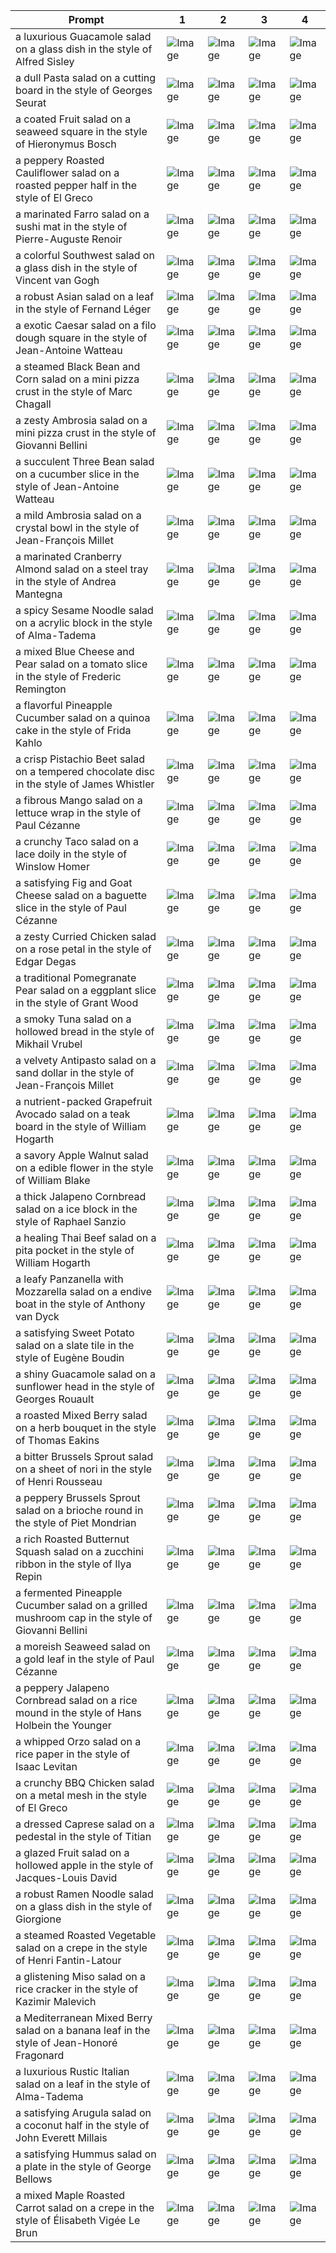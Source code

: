 | Prompt | 1 | 2 | 3 | 4 |
|-|-|-|-|-|
| a luxurious Guacamole salad on a glass dish in the style of Alfred Sisley | ![Image](https://salad-benchmark-public-assets.s3.us-east-2.amazonaws.com/sdxl/f1ccdf6b-c980-4736-930c-7916d6d3cf10-0.jpg) | ![Image](https://salad-benchmark-public-assets.s3.us-east-2.amazonaws.com/sdxl/f1ccdf6b-c980-4736-930c-7916d6d3cf10-1.jpg) | ![Image](https://salad-benchmark-public-assets.s3.us-east-2.amazonaws.com/sdxl/f1ccdf6b-c980-4736-930c-7916d6d3cf10-2.jpg) | ![Image](https://salad-benchmark-public-assets.s3.us-east-2.amazonaws.com/sdxl/f1ccdf6b-c980-4736-930c-7916d6d3cf10-3.jpg) |
| a dull Pasta salad on a cutting board in the style of Georges Seurat | ![Image](https://salad-benchmark-public-assets.s3.us-east-2.amazonaws.com/sdxl/aa7cfb12-0ede-40fc-b315-2330ae8082a6-0.jpg) | ![Image](https://salad-benchmark-public-assets.s3.us-east-2.amazonaws.com/sdxl/aa7cfb12-0ede-40fc-b315-2330ae8082a6-1.jpg) | ![Image](https://salad-benchmark-public-assets.s3.us-east-2.amazonaws.com/sdxl/aa7cfb12-0ede-40fc-b315-2330ae8082a6-2.jpg) | ![Image](https://salad-benchmark-public-assets.s3.us-east-2.amazonaws.com/sdxl/aa7cfb12-0ede-40fc-b315-2330ae8082a6-3.jpg) |
| a coated Fruit salad on a seaweed square in the style of Hieronymus Bosch | ![Image](https://salad-benchmark-public-assets.s3.us-east-2.amazonaws.com/sdxl/e3d05643-55d9-4108-8ed3-2ff58f9e2a08-0.jpg) | ![Image](https://salad-benchmark-public-assets.s3.us-east-2.amazonaws.com/sdxl/e3d05643-55d9-4108-8ed3-2ff58f9e2a08-1.jpg) | ![Image](https://salad-benchmark-public-assets.s3.us-east-2.amazonaws.com/sdxl/e3d05643-55d9-4108-8ed3-2ff58f9e2a08-2.jpg) | ![Image](https://salad-benchmark-public-assets.s3.us-east-2.amazonaws.com/sdxl/e3d05643-55d9-4108-8ed3-2ff58f9e2a08-3.jpg) |
| a peppery Roasted Cauliflower salad on a roasted pepper half in the style of El Greco | ![Image](https://salad-benchmark-public-assets.s3.us-east-2.amazonaws.com/sdxl/1573c3bd-9385-4d51-ae4d-a43b742c6409-0.jpg) | ![Image](https://salad-benchmark-public-assets.s3.us-east-2.amazonaws.com/sdxl/1573c3bd-9385-4d51-ae4d-a43b742c6409-1.jpg) | ![Image](https://salad-benchmark-public-assets.s3.us-east-2.amazonaws.com/sdxl/1573c3bd-9385-4d51-ae4d-a43b742c6409-2.jpg) | ![Image](https://salad-benchmark-public-assets.s3.us-east-2.amazonaws.com/sdxl/1573c3bd-9385-4d51-ae4d-a43b742c6409-3.jpg) |
| a marinated Farro salad on a sushi mat in the style of Pierre-Auguste Renoir | ![Image](https://salad-benchmark-public-assets.s3.us-east-2.amazonaws.com/sdxl/b2b03da3-a840-40b7-813c-9a24ff9319e3-0.jpg) | ![Image](https://salad-benchmark-public-assets.s3.us-east-2.amazonaws.com/sdxl/b2b03da3-a840-40b7-813c-9a24ff9319e3-1.jpg) | ![Image](https://salad-benchmark-public-assets.s3.us-east-2.amazonaws.com/sdxl/b2b03da3-a840-40b7-813c-9a24ff9319e3-2.jpg) | ![Image](https://salad-benchmark-public-assets.s3.us-east-2.amazonaws.com/sdxl/b2b03da3-a840-40b7-813c-9a24ff9319e3-3.jpg) |
| a colorful Southwest salad on a glass dish in the style of Vincent van Gogh | ![Image](https://salad-benchmark-public-assets.s3.us-east-2.amazonaws.com/sdxl/cf7053fe-df4c-4ca5-80b1-ac944a41bf7e-0.jpg) | ![Image](https://salad-benchmark-public-assets.s3.us-east-2.amazonaws.com/sdxl/cf7053fe-df4c-4ca5-80b1-ac944a41bf7e-1.jpg) | ![Image](https://salad-benchmark-public-assets.s3.us-east-2.amazonaws.com/sdxl/cf7053fe-df4c-4ca5-80b1-ac944a41bf7e-2.jpg) | ![Image](https://salad-benchmark-public-assets.s3.us-east-2.amazonaws.com/sdxl/cf7053fe-df4c-4ca5-80b1-ac944a41bf7e-3.jpg) |
| a robust Asian salad on a leaf in the style of Fernand Léger | ![Image](https://salad-benchmark-public-assets.s3.us-east-2.amazonaws.com/sdxl/1bbef884-a0e7-4d4e-b920-39d581b79bdc-0.jpg) | ![Image](https://salad-benchmark-public-assets.s3.us-east-2.amazonaws.com/sdxl/1bbef884-a0e7-4d4e-b920-39d581b79bdc-1.jpg) | ![Image](https://salad-benchmark-public-assets.s3.us-east-2.amazonaws.com/sdxl/1bbef884-a0e7-4d4e-b920-39d581b79bdc-2.jpg) | ![Image](https://salad-benchmark-public-assets.s3.us-east-2.amazonaws.com/sdxl/1bbef884-a0e7-4d4e-b920-39d581b79bdc-3.jpg) |
| a exotic Caesar salad on a filo dough square in the style of Jean-Antoine Watteau | ![Image](https://salad-benchmark-public-assets.s3.us-east-2.amazonaws.com/sdxl/6eaf0055-2413-45ad-ad51-510a790f28e6-0.jpg) | ![Image](https://salad-benchmark-public-assets.s3.us-east-2.amazonaws.com/sdxl/6eaf0055-2413-45ad-ad51-510a790f28e6-1.jpg) | ![Image](https://salad-benchmark-public-assets.s3.us-east-2.amazonaws.com/sdxl/6eaf0055-2413-45ad-ad51-510a790f28e6-2.jpg) | ![Image](https://salad-benchmark-public-assets.s3.us-east-2.amazonaws.com/sdxl/6eaf0055-2413-45ad-ad51-510a790f28e6-3.jpg) |
| a steamed Black Bean and Corn salad on a mini pizza crust in the style of Marc Chagall | ![Image](https://salad-benchmark-public-assets.s3.us-east-2.amazonaws.com/sdxl/a970a40e-c961-41a1-a4c6-74878e9d4678-0.jpg) | ![Image](https://salad-benchmark-public-assets.s3.us-east-2.amazonaws.com/sdxl/a970a40e-c961-41a1-a4c6-74878e9d4678-1.jpg) | ![Image](https://salad-benchmark-public-assets.s3.us-east-2.amazonaws.com/sdxl/a970a40e-c961-41a1-a4c6-74878e9d4678-2.jpg) | ![Image](https://salad-benchmark-public-assets.s3.us-east-2.amazonaws.com/sdxl/a970a40e-c961-41a1-a4c6-74878e9d4678-3.jpg) |
| a zesty Ambrosia salad on a mini pizza crust in the style of Giovanni Bellini | ![Image](https://salad-benchmark-public-assets.s3.us-east-2.amazonaws.com/sdxl/8a5e405b-0891-46f5-94fd-1a1a5446d8fc-0.jpg) | ![Image](https://salad-benchmark-public-assets.s3.us-east-2.amazonaws.com/sdxl/8a5e405b-0891-46f5-94fd-1a1a5446d8fc-1.jpg) | ![Image](https://salad-benchmark-public-assets.s3.us-east-2.amazonaws.com/sdxl/8a5e405b-0891-46f5-94fd-1a1a5446d8fc-2.jpg) | ![Image](https://salad-benchmark-public-assets.s3.us-east-2.amazonaws.com/sdxl/8a5e405b-0891-46f5-94fd-1a1a5446d8fc-3.jpg) |
| a succulent Three Bean salad on a cucumber slice in the style of Jean-Antoine Watteau | ![Image](https://salad-benchmark-public-assets.s3.us-east-2.amazonaws.com/sdxl/9774e075-633b-471d-a1bd-ddd0a1d645aa-0.jpg) | ![Image](https://salad-benchmark-public-assets.s3.us-east-2.amazonaws.com/sdxl/9774e075-633b-471d-a1bd-ddd0a1d645aa-1.jpg) | ![Image](https://salad-benchmark-public-assets.s3.us-east-2.amazonaws.com/sdxl/9774e075-633b-471d-a1bd-ddd0a1d645aa-2.jpg) | ![Image](https://salad-benchmark-public-assets.s3.us-east-2.amazonaws.com/sdxl/9774e075-633b-471d-a1bd-ddd0a1d645aa-3.jpg) |
| a mild Ambrosia salad on a crystal bowl in the style of Jean-François Millet | ![Image](https://salad-benchmark-public-assets.s3.us-east-2.amazonaws.com/sdxl/e4221a81-dee2-462b-80e9-a4e20ac66244-0.jpg) | ![Image](https://salad-benchmark-public-assets.s3.us-east-2.amazonaws.com/sdxl/e4221a81-dee2-462b-80e9-a4e20ac66244-1.jpg) | ![Image](https://salad-benchmark-public-assets.s3.us-east-2.amazonaws.com/sdxl/e4221a81-dee2-462b-80e9-a4e20ac66244-2.jpg) | ![Image](https://salad-benchmark-public-assets.s3.us-east-2.amazonaws.com/sdxl/e4221a81-dee2-462b-80e9-a4e20ac66244-3.jpg) |
| a marinated Cranberry Almond salad on a steel tray in the style of Andrea Mantegna | ![Image](https://salad-benchmark-public-assets.s3.us-east-2.amazonaws.com/sdxl/c4ae3dea-0c28-497d-b091-f31d9a059d42-0.jpg) | ![Image](https://salad-benchmark-public-assets.s3.us-east-2.amazonaws.com/sdxl/c4ae3dea-0c28-497d-b091-f31d9a059d42-1.jpg) | ![Image](https://salad-benchmark-public-assets.s3.us-east-2.amazonaws.com/sdxl/c4ae3dea-0c28-497d-b091-f31d9a059d42-2.jpg) | ![Image](https://salad-benchmark-public-assets.s3.us-east-2.amazonaws.com/sdxl/c4ae3dea-0c28-497d-b091-f31d9a059d42-3.jpg) |
| a spicy Sesame Noodle salad on a acrylic block in the style of Alma-Tadema | ![Image](https://salad-benchmark-public-assets.s3.us-east-2.amazonaws.com/sdxl/1074402c-378e-4895-bc40-44d8633f6975-0.jpg) | ![Image](https://salad-benchmark-public-assets.s3.us-east-2.amazonaws.com/sdxl/1074402c-378e-4895-bc40-44d8633f6975-1.jpg) | ![Image](https://salad-benchmark-public-assets.s3.us-east-2.amazonaws.com/sdxl/1074402c-378e-4895-bc40-44d8633f6975-2.jpg) | ![Image](https://salad-benchmark-public-assets.s3.us-east-2.amazonaws.com/sdxl/1074402c-378e-4895-bc40-44d8633f6975-3.jpg) |
| a mixed Blue Cheese and Pear salad on a tomato slice in the style of Frederic Remington | ![Image](https://salad-benchmark-public-assets.s3.us-east-2.amazonaws.com/sdxl/0462bd81-6b2e-447c-9ae4-bb6cc9cf1ea3-0.jpg) | ![Image](https://salad-benchmark-public-assets.s3.us-east-2.amazonaws.com/sdxl/0462bd81-6b2e-447c-9ae4-bb6cc9cf1ea3-1.jpg) | ![Image](https://salad-benchmark-public-assets.s3.us-east-2.amazonaws.com/sdxl/0462bd81-6b2e-447c-9ae4-bb6cc9cf1ea3-2.jpg) | ![Image](https://salad-benchmark-public-assets.s3.us-east-2.amazonaws.com/sdxl/0462bd81-6b2e-447c-9ae4-bb6cc9cf1ea3-3.jpg) |
| a flavorful Pineapple Cucumber salad on a quinoa cake in the style of Frida Kahlo | ![Image](https://salad-benchmark-public-assets.s3.us-east-2.amazonaws.com/sdxl/9b187652-256a-40e3-a667-167c14714761-0.jpg) | ![Image](https://salad-benchmark-public-assets.s3.us-east-2.amazonaws.com/sdxl/9b187652-256a-40e3-a667-167c14714761-1.jpg) | ![Image](https://salad-benchmark-public-assets.s3.us-east-2.amazonaws.com/sdxl/9b187652-256a-40e3-a667-167c14714761-2.jpg) | ![Image](https://salad-benchmark-public-assets.s3.us-east-2.amazonaws.com/sdxl/9b187652-256a-40e3-a667-167c14714761-3.jpg) |
| a crisp Pistachio Beet salad on a tempered chocolate disc in the style of James Whistler | ![Image](https://salad-benchmark-public-assets.s3.us-east-2.amazonaws.com/sdxl/9dddaa04-c957-44d6-aea2-0a25caa7c030-0.jpg) | ![Image](https://salad-benchmark-public-assets.s3.us-east-2.amazonaws.com/sdxl/9dddaa04-c957-44d6-aea2-0a25caa7c030-1.jpg) | ![Image](https://salad-benchmark-public-assets.s3.us-east-2.amazonaws.com/sdxl/9dddaa04-c957-44d6-aea2-0a25caa7c030-2.jpg) | ![Image](https://salad-benchmark-public-assets.s3.us-east-2.amazonaws.com/sdxl/9dddaa04-c957-44d6-aea2-0a25caa7c030-3.jpg) |
| a fibrous Mango salad on a lettuce wrap in the style of Paul Cézanne | ![Image](https://salad-benchmark-public-assets.s3.us-east-2.amazonaws.com/sdxl/b293f7e4-4e1b-4b61-8955-731badb4c4e2-0.jpg) | ![Image](https://salad-benchmark-public-assets.s3.us-east-2.amazonaws.com/sdxl/b293f7e4-4e1b-4b61-8955-731badb4c4e2-1.jpg) | ![Image](https://salad-benchmark-public-assets.s3.us-east-2.amazonaws.com/sdxl/b293f7e4-4e1b-4b61-8955-731badb4c4e2-2.jpg) | ![Image](https://salad-benchmark-public-assets.s3.us-east-2.amazonaws.com/sdxl/b293f7e4-4e1b-4b61-8955-731badb4c4e2-3.jpg) |
| a crunchy Taco salad on a lace doily in the style of Winslow Homer | ![Image](https://salad-benchmark-public-assets.s3.us-east-2.amazonaws.com/sdxl/e49889b1-95c8-4895-b1aa-6df502253bdd-0.jpg) | ![Image](https://salad-benchmark-public-assets.s3.us-east-2.amazonaws.com/sdxl/e49889b1-95c8-4895-b1aa-6df502253bdd-1.jpg) | ![Image](https://salad-benchmark-public-assets.s3.us-east-2.amazonaws.com/sdxl/e49889b1-95c8-4895-b1aa-6df502253bdd-2.jpg) | ![Image](https://salad-benchmark-public-assets.s3.us-east-2.amazonaws.com/sdxl/e49889b1-95c8-4895-b1aa-6df502253bdd-3.jpg) |
| a satisfying Fig and Goat Cheese salad on a baguette slice in the style of Paul Cézanne | ![Image](https://salad-benchmark-public-assets.s3.us-east-2.amazonaws.com/sdxl/d590a232-42e5-4371-a8e8-27431e841fc0-0.jpg) | ![Image](https://salad-benchmark-public-assets.s3.us-east-2.amazonaws.com/sdxl/d590a232-42e5-4371-a8e8-27431e841fc0-1.jpg) | ![Image](https://salad-benchmark-public-assets.s3.us-east-2.amazonaws.com/sdxl/d590a232-42e5-4371-a8e8-27431e841fc0-2.jpg) | ![Image](https://salad-benchmark-public-assets.s3.us-east-2.amazonaws.com/sdxl/d590a232-42e5-4371-a8e8-27431e841fc0-3.jpg) |
| a zesty Curried Chicken salad on a rose petal in the style of Edgar Degas | ![Image](https://salad-benchmark-public-assets.s3.us-east-2.amazonaws.com/sdxl/d61a7105-cd26-4381-b4b7-655a485b665b-0.jpg) | ![Image](https://salad-benchmark-public-assets.s3.us-east-2.amazonaws.com/sdxl/d61a7105-cd26-4381-b4b7-655a485b665b-1.jpg) | ![Image](https://salad-benchmark-public-assets.s3.us-east-2.amazonaws.com/sdxl/d61a7105-cd26-4381-b4b7-655a485b665b-2.jpg) | ![Image](https://salad-benchmark-public-assets.s3.us-east-2.amazonaws.com/sdxl/d61a7105-cd26-4381-b4b7-655a485b665b-3.jpg) |
| a traditional Pomegranate Pear salad on a eggplant slice in the style of Grant Wood | ![Image](https://salad-benchmark-public-assets.s3.us-east-2.amazonaws.com/sdxl/210e7d14-6a1a-4d11-98db-83de86c59abb-0.jpg) | ![Image](https://salad-benchmark-public-assets.s3.us-east-2.amazonaws.com/sdxl/210e7d14-6a1a-4d11-98db-83de86c59abb-1.jpg) | ![Image](https://salad-benchmark-public-assets.s3.us-east-2.amazonaws.com/sdxl/210e7d14-6a1a-4d11-98db-83de86c59abb-2.jpg) | ![Image](https://salad-benchmark-public-assets.s3.us-east-2.amazonaws.com/sdxl/210e7d14-6a1a-4d11-98db-83de86c59abb-3.jpg) |
| a smoky Tuna salad on a hollowed bread in the style of Mikhail Vrubel | ![Image](https://salad-benchmark-public-assets.s3.us-east-2.amazonaws.com/sdxl/708aa445-674e-4cbd-9dd9-5246fd975774-0.jpg) | ![Image](https://salad-benchmark-public-assets.s3.us-east-2.amazonaws.com/sdxl/708aa445-674e-4cbd-9dd9-5246fd975774-1.jpg) | ![Image](https://salad-benchmark-public-assets.s3.us-east-2.amazonaws.com/sdxl/708aa445-674e-4cbd-9dd9-5246fd975774-2.jpg) | ![Image](https://salad-benchmark-public-assets.s3.us-east-2.amazonaws.com/sdxl/708aa445-674e-4cbd-9dd9-5246fd975774-3.jpg) |
| a velvety Antipasto salad on a sand dollar in the style of Jean-François Millet | ![Image](https://salad-benchmark-public-assets.s3.us-east-2.amazonaws.com/sdxl/660b3972-e669-417b-bcb3-17cb6f537f41-0.jpg) | ![Image](https://salad-benchmark-public-assets.s3.us-east-2.amazonaws.com/sdxl/660b3972-e669-417b-bcb3-17cb6f537f41-1.jpg) | ![Image](https://salad-benchmark-public-assets.s3.us-east-2.amazonaws.com/sdxl/660b3972-e669-417b-bcb3-17cb6f537f41-2.jpg) | ![Image](https://salad-benchmark-public-assets.s3.us-east-2.amazonaws.com/sdxl/660b3972-e669-417b-bcb3-17cb6f537f41-3.jpg) |
| a nutrient-packed Grapefruit Avocado salad on a teak board in the style of William Hogarth | ![Image](https://salad-benchmark-public-assets.s3.us-east-2.amazonaws.com/sdxl/092811b2-9b76-4e1c-b2b3-c013dc4f0190-0.jpg) | ![Image](https://salad-benchmark-public-assets.s3.us-east-2.amazonaws.com/sdxl/092811b2-9b76-4e1c-b2b3-c013dc4f0190-1.jpg) | ![Image](https://salad-benchmark-public-assets.s3.us-east-2.amazonaws.com/sdxl/092811b2-9b76-4e1c-b2b3-c013dc4f0190-2.jpg) | ![Image](https://salad-benchmark-public-assets.s3.us-east-2.amazonaws.com/sdxl/092811b2-9b76-4e1c-b2b3-c013dc4f0190-3.jpg) |
| a savory Apple Walnut salad on a edible flower in the style of William Blake | ![Image](https://salad-benchmark-public-assets.s3.us-east-2.amazonaws.com/sdxl/0522e63a-d74c-4f3d-91aa-08e9f9c39b00-0.jpg) | ![Image](https://salad-benchmark-public-assets.s3.us-east-2.amazonaws.com/sdxl/0522e63a-d74c-4f3d-91aa-08e9f9c39b00-1.jpg) | ![Image](https://salad-benchmark-public-assets.s3.us-east-2.amazonaws.com/sdxl/0522e63a-d74c-4f3d-91aa-08e9f9c39b00-2.jpg) | ![Image](https://salad-benchmark-public-assets.s3.us-east-2.amazonaws.com/sdxl/0522e63a-d74c-4f3d-91aa-08e9f9c39b00-3.jpg) |
| a thick Jalapeno Cornbread salad on a ice block in the style of Raphael Sanzio | ![Image](https://salad-benchmark-public-assets.s3.us-east-2.amazonaws.com/sdxl/3967a8fc-b3fb-4ead-a019-d769c50cad15-0.jpg) | ![Image](https://salad-benchmark-public-assets.s3.us-east-2.amazonaws.com/sdxl/3967a8fc-b3fb-4ead-a019-d769c50cad15-1.jpg) | ![Image](https://salad-benchmark-public-assets.s3.us-east-2.amazonaws.com/sdxl/3967a8fc-b3fb-4ead-a019-d769c50cad15-2.jpg) | ![Image](https://salad-benchmark-public-assets.s3.us-east-2.amazonaws.com/sdxl/3967a8fc-b3fb-4ead-a019-d769c50cad15-3.jpg) |
| a healing Thai Beef salad on a pita pocket in the style of William Hogarth | ![Image](https://salad-benchmark-public-assets.s3.us-east-2.amazonaws.com/sdxl/ab8abd96-d074-413e-bcbe-b3a5a956b96b-0.jpg) | ![Image](https://salad-benchmark-public-assets.s3.us-east-2.amazonaws.com/sdxl/ab8abd96-d074-413e-bcbe-b3a5a956b96b-1.jpg) | ![Image](https://salad-benchmark-public-assets.s3.us-east-2.amazonaws.com/sdxl/ab8abd96-d074-413e-bcbe-b3a5a956b96b-2.jpg) | ![Image](https://salad-benchmark-public-assets.s3.us-east-2.amazonaws.com/sdxl/ab8abd96-d074-413e-bcbe-b3a5a956b96b-3.jpg) |
| a leafy Panzanella with Mozzarella salad on a endive boat in the style of Anthony van Dyck | ![Image](https://salad-benchmark-public-assets.s3.us-east-2.amazonaws.com/sdxl/606ab8df-c9ce-44ab-9ab1-87bc997ea0e5-0.jpg) | ![Image](https://salad-benchmark-public-assets.s3.us-east-2.amazonaws.com/sdxl/606ab8df-c9ce-44ab-9ab1-87bc997ea0e5-1.jpg) | ![Image](https://salad-benchmark-public-assets.s3.us-east-2.amazonaws.com/sdxl/606ab8df-c9ce-44ab-9ab1-87bc997ea0e5-2.jpg) | ![Image](https://salad-benchmark-public-assets.s3.us-east-2.amazonaws.com/sdxl/606ab8df-c9ce-44ab-9ab1-87bc997ea0e5-3.jpg) |
| a satisfying Sweet Potato salad on a slate tile in the style of Eugène Boudin | ![Image](https://salad-benchmark-public-assets.s3.us-east-2.amazonaws.com/sdxl/f7f6ad5d-ec8f-4e27-86c3-625b4866e334-0.jpg) | ![Image](https://salad-benchmark-public-assets.s3.us-east-2.amazonaws.com/sdxl/f7f6ad5d-ec8f-4e27-86c3-625b4866e334-1.jpg) | ![Image](https://salad-benchmark-public-assets.s3.us-east-2.amazonaws.com/sdxl/f7f6ad5d-ec8f-4e27-86c3-625b4866e334-2.jpg) | ![Image](https://salad-benchmark-public-assets.s3.us-east-2.amazonaws.com/sdxl/f7f6ad5d-ec8f-4e27-86c3-625b4866e334-3.jpg) |
| a shiny Guacamole salad on a sunflower head in the style of Georges Rouault | ![Image](https://salad-benchmark-public-assets.s3.us-east-2.amazonaws.com/sdxl/c2911e16-77f1-47a9-b104-9663d9a51d26-0.jpg) | ![Image](https://salad-benchmark-public-assets.s3.us-east-2.amazonaws.com/sdxl/c2911e16-77f1-47a9-b104-9663d9a51d26-1.jpg) | ![Image](https://salad-benchmark-public-assets.s3.us-east-2.amazonaws.com/sdxl/c2911e16-77f1-47a9-b104-9663d9a51d26-2.jpg) | ![Image](https://salad-benchmark-public-assets.s3.us-east-2.amazonaws.com/sdxl/c2911e16-77f1-47a9-b104-9663d9a51d26-3.jpg) |
| a roasted Mixed Berry salad on a herb bouquet in the style of Thomas Eakins | ![Image](https://salad-benchmark-public-assets.s3.us-east-2.amazonaws.com/sdxl/3b4838d7-05ff-43bf-8af3-ead3d5485588-0.jpg) | ![Image](https://salad-benchmark-public-assets.s3.us-east-2.amazonaws.com/sdxl/3b4838d7-05ff-43bf-8af3-ead3d5485588-1.jpg) | ![Image](https://salad-benchmark-public-assets.s3.us-east-2.amazonaws.com/sdxl/3b4838d7-05ff-43bf-8af3-ead3d5485588-2.jpg) | ![Image](https://salad-benchmark-public-assets.s3.us-east-2.amazonaws.com/sdxl/3b4838d7-05ff-43bf-8af3-ead3d5485588-3.jpg) |
| a bitter Brussels Sprout salad on a sheet of nori in the style of Henri Rousseau | ![Image](https://salad-benchmark-public-assets.s3.us-east-2.amazonaws.com/sdxl/10e4f8be-4a6a-44af-b479-22939c324fbc-0.jpg) | ![Image](https://salad-benchmark-public-assets.s3.us-east-2.amazonaws.com/sdxl/10e4f8be-4a6a-44af-b479-22939c324fbc-1.jpg) | ![Image](https://salad-benchmark-public-assets.s3.us-east-2.amazonaws.com/sdxl/10e4f8be-4a6a-44af-b479-22939c324fbc-2.jpg) | ![Image](https://salad-benchmark-public-assets.s3.us-east-2.amazonaws.com/sdxl/10e4f8be-4a6a-44af-b479-22939c324fbc-3.jpg) |
| a peppery Brussels Sprout salad on a brioche round in the style of Piet Mondrian | ![Image](https://salad-benchmark-public-assets.s3.us-east-2.amazonaws.com/sdxl/f2c894a8-411c-4c14-a707-5e3e21066c58-0.jpg) | ![Image](https://salad-benchmark-public-assets.s3.us-east-2.amazonaws.com/sdxl/f2c894a8-411c-4c14-a707-5e3e21066c58-1.jpg) | ![Image](https://salad-benchmark-public-assets.s3.us-east-2.amazonaws.com/sdxl/f2c894a8-411c-4c14-a707-5e3e21066c58-2.jpg) | ![Image](https://salad-benchmark-public-assets.s3.us-east-2.amazonaws.com/sdxl/f2c894a8-411c-4c14-a707-5e3e21066c58-3.jpg) |
| a rich Roasted Butternut Squash salad on a zucchini ribbon in the style of Ilya Repin | ![Image](https://salad-benchmark-public-assets.s3.us-east-2.amazonaws.com/sdxl/6812452b-bc8a-4918-aac8-bbeaebf3a3e7-0.jpg) | ![Image](https://salad-benchmark-public-assets.s3.us-east-2.amazonaws.com/sdxl/6812452b-bc8a-4918-aac8-bbeaebf3a3e7-1.jpg) | ![Image](https://salad-benchmark-public-assets.s3.us-east-2.amazonaws.com/sdxl/6812452b-bc8a-4918-aac8-bbeaebf3a3e7-2.jpg) | ![Image](https://salad-benchmark-public-assets.s3.us-east-2.amazonaws.com/sdxl/6812452b-bc8a-4918-aac8-bbeaebf3a3e7-3.jpg) |
| a fermented Pineapple Cucumber salad on a grilled mushroom cap in the style of Giovanni Bellini | ![Image](https://salad-benchmark-public-assets.s3.us-east-2.amazonaws.com/sdxl/a99e6219-445c-441e-b484-876c26c1f893-0.jpg) | ![Image](https://salad-benchmark-public-assets.s3.us-east-2.amazonaws.com/sdxl/a99e6219-445c-441e-b484-876c26c1f893-1.jpg) | ![Image](https://salad-benchmark-public-assets.s3.us-east-2.amazonaws.com/sdxl/a99e6219-445c-441e-b484-876c26c1f893-2.jpg) | ![Image](https://salad-benchmark-public-assets.s3.us-east-2.amazonaws.com/sdxl/a99e6219-445c-441e-b484-876c26c1f893-3.jpg) |
| a moreish Seaweed salad on a gold leaf in the style of Paul Cézanne | ![Image](https://salad-benchmark-public-assets.s3.us-east-2.amazonaws.com/sdxl/94c1b866-7483-4923-8b6e-ae6ed765656b-0.jpg) | ![Image](https://salad-benchmark-public-assets.s3.us-east-2.amazonaws.com/sdxl/94c1b866-7483-4923-8b6e-ae6ed765656b-1.jpg) | ![Image](https://salad-benchmark-public-assets.s3.us-east-2.amazonaws.com/sdxl/94c1b866-7483-4923-8b6e-ae6ed765656b-2.jpg) | ![Image](https://salad-benchmark-public-assets.s3.us-east-2.amazonaws.com/sdxl/94c1b866-7483-4923-8b6e-ae6ed765656b-3.jpg) |
| a peppery Jalapeno Cornbread salad on a rice mound in the style of Hans Holbein the Younger | ![Image](https://salad-benchmark-public-assets.s3.us-east-2.amazonaws.com/sdxl/811b43a0-7962-40a4-be89-5815dc6b9145-0.jpg) | ![Image](https://salad-benchmark-public-assets.s3.us-east-2.amazonaws.com/sdxl/811b43a0-7962-40a4-be89-5815dc6b9145-1.jpg) | ![Image](https://salad-benchmark-public-assets.s3.us-east-2.amazonaws.com/sdxl/811b43a0-7962-40a4-be89-5815dc6b9145-2.jpg) | ![Image](https://salad-benchmark-public-assets.s3.us-east-2.amazonaws.com/sdxl/811b43a0-7962-40a4-be89-5815dc6b9145-3.jpg) |
| a whipped Orzo salad on a rice paper in the style of Isaac Levitan | ![Image](https://salad-benchmark-public-assets.s3.us-east-2.amazonaws.com/sdxl/e7908de5-7fd5-46cb-b37e-5c309c3249f5-0.jpg) | ![Image](https://salad-benchmark-public-assets.s3.us-east-2.amazonaws.com/sdxl/e7908de5-7fd5-46cb-b37e-5c309c3249f5-1.jpg) | ![Image](https://salad-benchmark-public-assets.s3.us-east-2.amazonaws.com/sdxl/e7908de5-7fd5-46cb-b37e-5c309c3249f5-2.jpg) | ![Image](https://salad-benchmark-public-assets.s3.us-east-2.amazonaws.com/sdxl/e7908de5-7fd5-46cb-b37e-5c309c3249f5-3.jpg) |
| a crunchy BBQ Chicken salad on a metal mesh in the style of El Greco | ![Image](https://salad-benchmark-public-assets.s3.us-east-2.amazonaws.com/sdxl/0629caa6-268d-43a9-ac8d-11ea0c18b88c-0.jpg) | ![Image](https://salad-benchmark-public-assets.s3.us-east-2.amazonaws.com/sdxl/0629caa6-268d-43a9-ac8d-11ea0c18b88c-1.jpg) | ![Image](https://salad-benchmark-public-assets.s3.us-east-2.amazonaws.com/sdxl/0629caa6-268d-43a9-ac8d-11ea0c18b88c-2.jpg) | ![Image](https://salad-benchmark-public-assets.s3.us-east-2.amazonaws.com/sdxl/0629caa6-268d-43a9-ac8d-11ea0c18b88c-3.jpg) |
| a dressed Caprese salad on a pedestal in the style of Titian | ![Image](https://salad-benchmark-public-assets.s3.us-east-2.amazonaws.com/sdxl/8197bb92-81f6-4696-ae5a-e282990cf613-0.jpg) | ![Image](https://salad-benchmark-public-assets.s3.us-east-2.amazonaws.com/sdxl/8197bb92-81f6-4696-ae5a-e282990cf613-1.jpg) | ![Image](https://salad-benchmark-public-assets.s3.us-east-2.amazonaws.com/sdxl/8197bb92-81f6-4696-ae5a-e282990cf613-2.jpg) | ![Image](https://salad-benchmark-public-assets.s3.us-east-2.amazonaws.com/sdxl/8197bb92-81f6-4696-ae5a-e282990cf613-3.jpg) |
| a glazed Fruit salad on a hollowed apple in the style of Jacques-Louis David | ![Image](https://salad-benchmark-public-assets.s3.us-east-2.amazonaws.com/sdxl/94d9693a-1cf7-4286-9624-297a848aec79-0.jpg) | ![Image](https://salad-benchmark-public-assets.s3.us-east-2.amazonaws.com/sdxl/94d9693a-1cf7-4286-9624-297a848aec79-1.jpg) | ![Image](https://salad-benchmark-public-assets.s3.us-east-2.amazonaws.com/sdxl/94d9693a-1cf7-4286-9624-297a848aec79-2.jpg) | ![Image](https://salad-benchmark-public-assets.s3.us-east-2.amazonaws.com/sdxl/94d9693a-1cf7-4286-9624-297a848aec79-3.jpg) |
| a robust Ramen Noodle salad on a glass dish in the style of Giorgione | ![Image](https://salad-benchmark-public-assets.s3.us-east-2.amazonaws.com/sdxl/f764af14-b259-48f3-b1e2-23c106cbc953-0.jpg) | ![Image](https://salad-benchmark-public-assets.s3.us-east-2.amazonaws.com/sdxl/f764af14-b259-48f3-b1e2-23c106cbc953-1.jpg) | ![Image](https://salad-benchmark-public-assets.s3.us-east-2.amazonaws.com/sdxl/f764af14-b259-48f3-b1e2-23c106cbc953-2.jpg) | ![Image](https://salad-benchmark-public-assets.s3.us-east-2.amazonaws.com/sdxl/f764af14-b259-48f3-b1e2-23c106cbc953-3.jpg) |
| a steamed Roasted Vegetable salad on a crepe in the style of Henri Fantin-Latour | ![Image](https://salad-benchmark-public-assets.s3.us-east-2.amazonaws.com/sdxl/08afde97-a310-4ee4-bf4b-f16863e7b2f4-0.jpg) | ![Image](https://salad-benchmark-public-assets.s3.us-east-2.amazonaws.com/sdxl/08afde97-a310-4ee4-bf4b-f16863e7b2f4-1.jpg) | ![Image](https://salad-benchmark-public-assets.s3.us-east-2.amazonaws.com/sdxl/08afde97-a310-4ee4-bf4b-f16863e7b2f4-2.jpg) | ![Image](https://salad-benchmark-public-assets.s3.us-east-2.amazonaws.com/sdxl/08afde97-a310-4ee4-bf4b-f16863e7b2f4-3.jpg) |
| a glistening Miso salad on a rice cracker in the style of Kazimir Malevich | ![Image](https://salad-benchmark-public-assets.s3.us-east-2.amazonaws.com/sdxl/e1fa075f-b4f4-4477-bbf5-a764b017ef60-0.jpg) | ![Image](https://salad-benchmark-public-assets.s3.us-east-2.amazonaws.com/sdxl/e1fa075f-b4f4-4477-bbf5-a764b017ef60-1.jpg) | ![Image](https://salad-benchmark-public-assets.s3.us-east-2.amazonaws.com/sdxl/e1fa075f-b4f4-4477-bbf5-a764b017ef60-2.jpg) | ![Image](https://salad-benchmark-public-assets.s3.us-east-2.amazonaws.com/sdxl/e1fa075f-b4f4-4477-bbf5-a764b017ef60-3.jpg) |
| a Mediterranean Mixed Berry salad on a banana leaf in the style of Jean-Honoré Fragonard | ![Image](https://salad-benchmark-public-assets.s3.us-east-2.amazonaws.com/sdxl/cd6da88b-d3eb-4f16-aab0-a6c91a1f80ca-0.jpg) | ![Image](https://salad-benchmark-public-assets.s3.us-east-2.amazonaws.com/sdxl/cd6da88b-d3eb-4f16-aab0-a6c91a1f80ca-1.jpg) | ![Image](https://salad-benchmark-public-assets.s3.us-east-2.amazonaws.com/sdxl/cd6da88b-d3eb-4f16-aab0-a6c91a1f80ca-2.jpg) | ![Image](https://salad-benchmark-public-assets.s3.us-east-2.amazonaws.com/sdxl/cd6da88b-d3eb-4f16-aab0-a6c91a1f80ca-3.jpg) |
| a luxurious Rustic Italian salad on a leaf in the style of Alma-Tadema | ![Image](https://salad-benchmark-public-assets.s3.us-east-2.amazonaws.com/sdxl/9a56583f-9fec-4b43-a44e-005212c85e5d-0.jpg) | ![Image](https://salad-benchmark-public-assets.s3.us-east-2.amazonaws.com/sdxl/9a56583f-9fec-4b43-a44e-005212c85e5d-1.jpg) | ![Image](https://salad-benchmark-public-assets.s3.us-east-2.amazonaws.com/sdxl/9a56583f-9fec-4b43-a44e-005212c85e5d-2.jpg) | ![Image](https://salad-benchmark-public-assets.s3.us-east-2.amazonaws.com/sdxl/9a56583f-9fec-4b43-a44e-005212c85e5d-3.jpg) |
| a satisfying Arugula salad on a coconut half in the style of John Everett Millais | ![Image](https://salad-benchmark-public-assets.s3.us-east-2.amazonaws.com/sdxl/f1596e3e-a723-470f-9d9a-6833360e5f79-0.jpg) | ![Image](https://salad-benchmark-public-assets.s3.us-east-2.amazonaws.com/sdxl/f1596e3e-a723-470f-9d9a-6833360e5f79-1.jpg) | ![Image](https://salad-benchmark-public-assets.s3.us-east-2.amazonaws.com/sdxl/f1596e3e-a723-470f-9d9a-6833360e5f79-2.jpg) | ![Image](https://salad-benchmark-public-assets.s3.us-east-2.amazonaws.com/sdxl/f1596e3e-a723-470f-9d9a-6833360e5f79-3.jpg) |
| a satisfying Hummus salad on a plate in the style of George Bellows | ![Image](https://salad-benchmark-public-assets.s3.us-east-2.amazonaws.com/sdxl/21a9c6cb-bcf4-4213-b5e8-6d25bb23179b-0.jpg) | ![Image](https://salad-benchmark-public-assets.s3.us-east-2.amazonaws.com/sdxl/21a9c6cb-bcf4-4213-b5e8-6d25bb23179b-1.jpg) | ![Image](https://salad-benchmark-public-assets.s3.us-east-2.amazonaws.com/sdxl/21a9c6cb-bcf4-4213-b5e8-6d25bb23179b-2.jpg) | ![Image](https://salad-benchmark-public-assets.s3.us-east-2.amazonaws.com/sdxl/21a9c6cb-bcf4-4213-b5e8-6d25bb23179b-3.jpg) |
| a mixed Maple Roasted Carrot salad on a crepe in the style of Élisabeth Vigée Le Brun | ![Image](https://salad-benchmark-public-assets.s3.us-east-2.amazonaws.com/sdxl/7a7fd22e-20c9-495c-8b40-ed729c0d75e6-0.jpg) | ![Image](https://salad-benchmark-public-assets.s3.us-east-2.amazonaws.com/sdxl/7a7fd22e-20c9-495c-8b40-ed729c0d75e6-1.jpg) | ![Image](https://salad-benchmark-public-assets.s3.us-east-2.amazonaws.com/sdxl/7a7fd22e-20c9-495c-8b40-ed729c0d75e6-2.jpg) | ![Image](https://salad-benchmark-public-assets.s3.us-east-2.amazonaws.com/sdxl/7a7fd22e-20c9-495c-8b40-ed729c0d75e6-3.jpg) |

